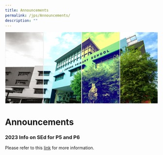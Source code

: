 ```yaml
---
title: Announcements
permalink: /jps/Announcements/
description: ""
---
```

![](/images/Banner.png)

Announcements
=============

### 2023 Info on SEd for P5 and P6

Please refer to this [link](https://jurongpri-moe-edu-sg-admin.cwp.sg/programme/character-and-citizenship-education-cce/programmes/moe-sexuality-education-in-schools) for more information.